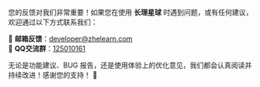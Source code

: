 您的反馈对我们非常重要！如果您在使用 **长理星球** 时遇到问题，或有任何建议，欢迎通过以下方式联系我们：  

📧 **邮箱反馈**：[developer@zhelearn.com](mailto:developer@zhelearn.com)  
📢 **QQ交流群**：[125010161](mqqapi://card/show_pslcard?src_type=internal&version=1&uin=125010161&key=&card_type=group&source=external)  

无论是功能建议、BUG 报告，还是使用体验上的优化意见，我们都会认真阅读并持续改进！感谢您的支持！ 🚀
